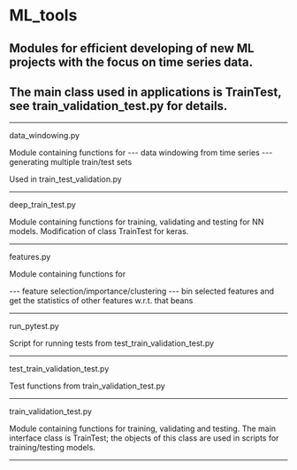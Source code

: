# ML_tools

## Modules for efficient developing of new ML projects with the focus on time series data.
## The main class used in applications is TrainTest, see train_validation_test.py for details.

*******************************************************************************
data_windowing.py

Module containing functions for
--- data windowing from time series
--- generating multiple train/test sets 

Used in train_test_validation.py

*******************************************************************************
deep_train_test.py

Module containing functions for training, validating and testing for NN models.
Modification of class TrainTest for keras.

*******************************************************************************
features.py

Module containing functions for

--- feature selection/importance/clustering
--- bin selected features and get the statistics of 
other features w.r.t. that beans

*******************************************************************************
run_pytest.py

Script for running tests from test_train_validation_test.py

*******************************************************************************
test_train_validation_test.py

Test functions from train_validation_test.py

*******************************************************************************
train_validation_test.py


Module containing functions for training, validating and testing.
The main interface class is TrainTest; the objects of this class are used 
in scripts for training/testing models.

*******************************************************************************

